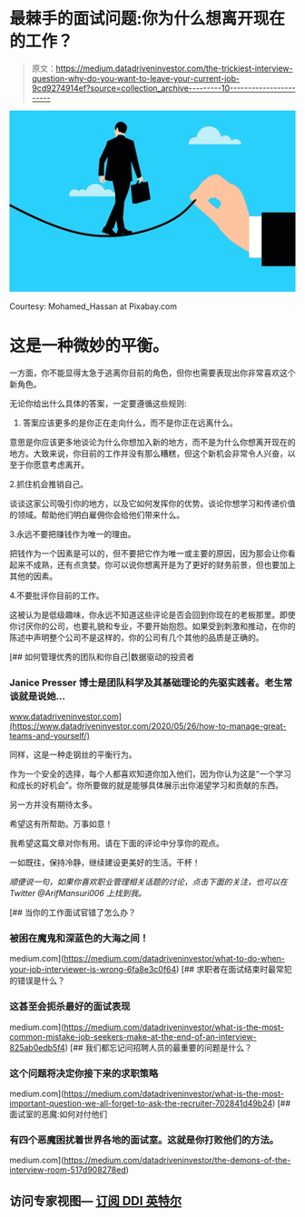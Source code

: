 # 最棘手的面试问题:你为什么想离开现在的工作？

> 原文：<https://medium.datadriveninvestor.com/the-trickiest-interview-question-why-do-you-want-to-leave-your-current-job-9cd9274914ef?source=collection_archive---------10----------------------->

![](img/0287e60f1101bad70dbc8fbaaecfa664.png)

Courtesy: Mohamed_Hassan at Pixabay.com

# 这是一种微妙的平衡。

一方面，你不能显得太急于逃离你目前的角色，但你也需要表现出你非常喜欢这个新角色。

无论你给出什么具体的答案，一定要遵循这些规则:

1.  答案应该更多的是你正在走向什么，而不是你正在远离什么。

意思是你应该更多地谈论为什么你想加入新的地方，而不是为什么你想离开现在的地方。大致来说，你目前的工作并没有那么糟糕，但这个新机会非常令人兴奋，以至于你愿意考虑离开。

2.抓住机会推销自己。

谈谈这家公司吸引你的地方，以及它如何发挥你的优势。谈论你想学习和传递价值的领域。帮助他们明白雇佣你会给他们带来什么。

3.永远不要把赚钱作为唯一的理由。

把钱作为一个因素是可以的，但不要把它作为唯一或主要的原因，因为那会让你看起来不成熟，还有点贪婪。你可以说你想离开是为了更好的财务前景，但也要加上其他的因素。

4.不要批评你目前的工作。

这被认为是低级趣味，你永远不知道这些评论是否会回到你现在的老板那里。即使你讨厌你的公司，也要礼貌和专业，不要开始抱怨。如果受到刺激和推动，在你的陈述中声明整个公司不是这样的，你的公司有几个其他的品质是正确的。

[](https://www.datadriveninvestor.com/2020/05/26/how-to-manage-great-teams-and-yourself/) [## 如何管理优秀的团队和你自己|数据驱动的投资者

### Janice Presser 博士是团队科学及其基础理论的先驱实践者。老生常谈就是说她…

www.datadriveninvestor.com](https://www.datadriveninvestor.com/2020/05/26/how-to-manage-great-teams-and-yourself/) 

同样，这是一种走钢丝的平衡行为。

作为一个安全的选择，每个人都喜欢知道你加入他们，因为你认为这是“一个学习和成长的好机会”。你所要做的就是能够具体展示出你渴望学习和贡献的东西。

另一方并没有期待太多。

希望这有所帮助。万事如意！

我希望这篇文章对你有用。请在下面的评论中分享你的观点。

一如既往，保持冷静，继续建设更美好的生活。干杯！

*顺便说一句，如果你喜欢职业管理相关话题的讨论，点击下面的关注，也可以在 Twitter @ArifMansuri006 上找到我。*

[](https://medium.com/datadriveninvestor/what-to-do-when-your-job-interviewer-is-wrong-6fa8e3c0f64) [## 当你的工作面试官错了怎么办？

### 被困在魔鬼和深蓝色的大海之间！

medium.com](https://medium.com/datadriveninvestor/what-to-do-when-your-job-interviewer-is-wrong-6fa8e3c0f64) [](https://medium.com/datadriveninvestor/what-is-the-most-common-mistake-job-seekers-make-at-the-end-of-an-interview-825ab0edb5f4) [## 求职者在面试结束时最常犯的错误是什么？

### 这甚至会扼杀最好的面试表现

medium.com](https://medium.com/datadriveninvestor/what-is-the-most-common-mistake-job-seekers-make-at-the-end-of-an-interview-825ab0edb5f4) [](https://medium.com/datadriveninvestor/what-is-the-most-important-question-we-all-forget-to-ask-the-recruiter-702841d49b24) [## 我们都忘记问招聘人员的最重要的问题是什么？

### 这个问题将决定你接下来的求职策略

medium.com](https://medium.com/datadriveninvestor/what-is-the-most-important-question-we-all-forget-to-ask-the-recruiter-702841d49b24) [](https://medium.com/datadriveninvestor/the-demons-of-the-interview-room-517d908278ed) [## 面试室的恶魔:如何对付他们

### 有四个恶魔困扰着世界各地的面试室。这就是你打败他们的方法。

medium.com](https://medium.com/datadriveninvestor/the-demons-of-the-interview-room-517d908278ed) 

## 访问专家视图— [订阅 DDI 英特尔](https://datadriveninvestor.com/ddi-intel)